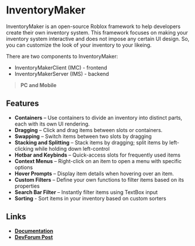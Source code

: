 # InventoryMaker
InventoryMaker is an open-source Roblox framework to help developers create their own inventory system. This framework focuses on making your inventory system interactive and does not impose any certain UI design. So, you can customize the look of your inventory to your likeing.

There are two components to InventoryMaker: 
- InventoryMakerClient (IMC) - frontend
- InventoryMakerServer (IMS) - backend

>**PC and Mobile**
## Features
- **Containers** – Use containers to divide an inventory into distinct parts, each with its own UI rendering.
- **Dragging** – Click and drag items between slots or containers.
- **Swapping** – Switch items between two slots by dragging
- **Stacking and Splitting** – Stack items by dragging; split items by left-clicking while holding down left-control
- **Hotbar and Keybinds** – Quick-access slots for frequently used items
- **Context Menus** – Right-click on an item to open a menu with specific options
- **Hover Prompts** – Display item details when hovering over an item.
- **Custom Filters** – Define your own functions to filter items based on its properties
- **Search Bar Filter** – Instantly filter items using TextBox input
- **Sorting** - Sort items in your inventory based on custom sorters

## Links
- [**Documentation**](https://inventorymaker.vercel.app/)
- [**DevForum Post**](https://devforum.roblox.com/t/inventorymaker-a-module-to-help-you-create-your-own-inventory-system/3619173/29)
